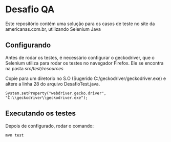 Desafio QA
=======

Este repositório contém uma solução para os casos de teste no site da americanas.com.br, utilizando Selenium Java


## Configurando ##

Antes de rodar os testes, é necessário configurar o geckodriver, que o Selenium utiliza para rodar os testes no navegador Firefox. Ele se encontra na pasta *src/test/resources*

Copie para um diretorio no S.O (Sugerido C:/geckodriver/geckodriver.exe) e altere a linha 28 do arquivo DesafioTest.java.

    System.setProperty("webdriver.gecko.driver", "C:\\geckodriver\\geckodriver.exe");

## Executando os testes ##
Depois de configurado, rodar o comando:

    mvn test

